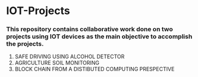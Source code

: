 # IOT-Projects
### This repository contains collaborative work done on two projects using IOT devices as the main objective to accomplish the projects.
1. SAFE DRIVING USING ALCOHOL DETECTOR
2. AGRICULTURE SOIL MONITORING
3. BLOCK CHAIN FROM A DISTIBUTED COMPUTING PRESPECTIVE
